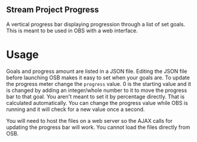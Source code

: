Stream Project Progress
-----------------------

A vertical progress bar displaying progression through a list of set goals.
This is meant to be used in OBS with a web interface.

Usage
=====

Goals and progress amount are listed in a JSON file. Editing the JSON file
before launching OSB makes it easy to set when your goals are. To update the
progress meter change the `progress` value. 0 is the starting value and it
is changed by adding an integer/whole number to it to move the progress bar to
that goal. You aren't meant to set it by percentage directly. That is calculated
automatically. You can change the progress value while OBS is running and it
will check for a new value once a second.

You will need to host the files on a web server so the AJAX calls for updating
the progress bar will work. You cannot load the files directly from OSB.
